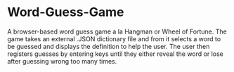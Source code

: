 # Word-Guess-Game
A browser-based word guess game a la Hangman or Wheel of Fortune. The game takes an external .JSON dictionary file and from it selects a word to be guessed and displays the definition to help the user. The user then registers guesses by entering keys until they either reveal the word or lose after guessing wrong too many times.
